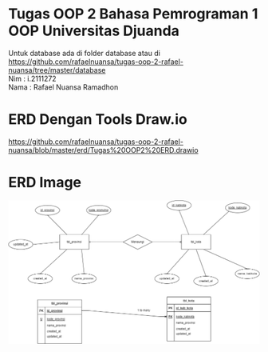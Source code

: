 # Tugas OOP 2 Bahasa Pemrograman 1 OOP Universitas Djuanda

Untuk database ada di folder database atau di https://github.com/rafaelnuansa/tugas-oop-2-rafael-nuansa/tree/master/database 
<br>
Nim : i.2111272<br>
Nama : Rafael Nuansa Ramadhon

# ERD Dengan Tools Draw.io
https://github.com/rafaelnuansa/tugas-oop-2-rafael-nuansa/blob/master/erd/Tugas%20OOP2%20ERD.drawio

# ERD Image
![erd image](https://github.com/rafaelnuansa/tugas-oop-2-rafael-nuansa/blob/master/erd/img.drawio.png?raw=true)
